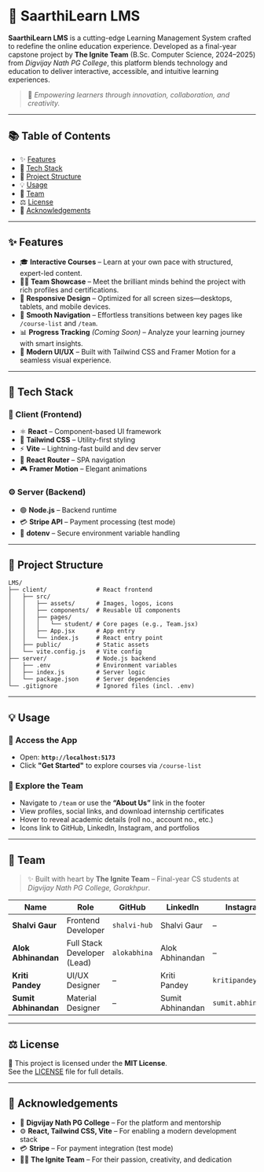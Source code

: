 # 🚀 SaarthiLearn LMS

**SaarthiLearn LMS** is a cutting-edge Learning Management System crafted to redefine the online education experience. Developed as a final-year capstone project by **The Ignite Team** (B.Sc. Computer Science, 2024–2025) from *Digvijay Nath PG College*, this platform blends technology and education to deliver interactive, accessible, and intuitive learning experiences.

> 🌟 *Empowering learners through innovation, collaboration, and creativity.*

---

## 📚 Table of Contents

- ✨ [Features](#features)  
- 🧰 [Tech Stack](#tech-stack)  
- 📂 [Project Structure](#project-structure)  
- 💡 [Usage](#usage)  
- 👥 [Team](#team)  
- ⚖️ [License](#license)  
- 🙏 [Acknowledgements](#acknowledgements)

---

## ✨ Features

- 🎓 **Interactive Courses** – Learn at your own pace with structured, expert-led content.  
- 🧑‍💻 **Team Showcase** – Meet the brilliant minds behind the project with rich profiles and certifications.  
- 📱 **Responsive Design** – Optimized for all screen sizes—desktops, tablets, and mobile devices.  
- 🤯 **Smooth Navigation** – Effortless transitions between key pages like `/course-list` and `/team`.  
- 📊 **Progress Tracking** *(Coming Soon)* – Analyze your learning journey with smart insights.  
- 🎨 **Modern UI/UX** – Built with Tailwind CSS and Framer Motion for a seamless visual experience.

---

## 🧰 Tech Stack

### 👤 Client (Frontend)
- ⚛️ **React** – Component-based UI framework  
- 🎨 **Tailwind CSS** – Utility-first styling  
- ⚡ **Vite** – Lightning-fast build and dev server  
- 🔁 **React Router** – SPA navigation  
- 🎮 **Framer Motion** – Elegant animations

### ⚙️ Server (Backend)
- 🟢 **Node.js** – Backend runtime  
- 💳 **Stripe API** – Payment processing (test mode)  
- 🔐 **dotenv** – Secure environment variable handling

---

## 📂 Project Structure

```
LMS/
├── client/              # React frontend
│   ├── src/
│   │   ├── assets/      # Images, logos, icons
│   │   ├── components/  # Reusable UI components
│   │   ├── pages/
│   │   │   └── student/ # Core pages (e.g., Team.jsx)
│   │   ├── App.jsx      # App entry
│   │   └── index.js     # React entry point
│   ├── public/          # Static assets
│   └── vite.config.js   # Vite config
├── server/              # Node.js backend
│   ├── .env             # Environment variables
│   ├── index.js         # Server logic
│   └── package.json     # Server dependencies
└── .gitignore           # Ignored files (incl. .env)
```

---

## 💡 Usage

### 🔗 Access the App

- Open: **`http://localhost:5173`**
- Click **"Get Started"** to explore courses via `/course-list`

### 👥 Explore the Team

- Navigate to `/team` or use the **“About Us”** link in the footer
- View profiles, social links, and download internship certificates  
- Hover to reveal academic details (roll no., account no., etc.)  
- Icons link to GitHub, LinkedIn, Instagram, and portfolios  

---

## 👥 Team

> ✨ Built with heart by **The Ignite Team** – Final-year CS students at *Digvijay Nath PG College, Gorakhpur*.

| Name                 | Role                          | GitHub         | LinkedIn         | Instagram          |
|----------------------|-------------------------------|----------------|------------------|---------------------|
| **Shalvi Gaur**      | Frontend Developer            | `shalvi-hub`   | Shalvi Gaur      | –                  |
| **Alok Abhinandan**  | Full Stack Developer (Lead)   | `alokabhina`   | Alok Abhinandan  | –                  |
| **Kriti Pandey**     | UI/UX Designer                | –              | Kriti Pandey     | `kritipandey23`     |
| **Sumit Abhinandan** | Material Designer             | –              | Sumit Abhinandan | `sumit.abhinandan`  |

---

## ⚖️ License

📄 This project is licensed under the **MIT License**.  
See the [LICENSE](./LICENSE) file for full details.

---

## 🙏 Acknowledgements

- 🏫 **Digvijay Nath PG College** – For the platform and mentorship  
- ⚙️ **React, Tailwind CSS, Vite** – For enabling a modern development stack  
- 💳 **Stripe** – For payment integration (test mode)  
- 👩‍💼 **The Ignite Team** – For their passion, creativity, and dedication